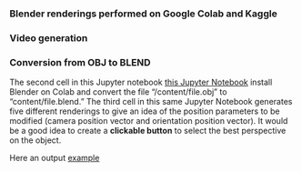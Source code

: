 ### Blender renderings performed on Google Colab and Kaggle

### Video generation


### Conversion from OBJ to BLEND
The second cell in this Jupyter notebook  [this Jupyter Notebook](https://github.com/ZygoOoade/Blender_python/blob/main/Visualisation_d'un_visage_3D_sur_Blender.ipynb) install Blender on Colab and convert the file “/content/file.obj” to “content/file.blend.”
The third cell in this same Jupyter Notebook generates five different renderings to give an idea of the position parameters to be modified (camera position vector and orientation position vector). It would be a good idea to create a **clickable button** to select the best perspective on the object.



Here an output [example](https://github.com/ZygoOoade/Blender_python/blob/main/3D%20renderings/visage.png)
